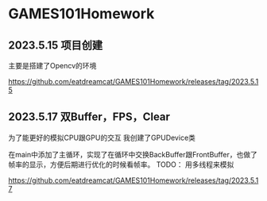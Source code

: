 # GAMES101Homework

## 2023.5.15 项目创建

主要是搭建了Opencv的环境

https://github.com/eatdreamcat/GAMES101Homework/releases/tag/2023.5.15

## 2023.5.17 双Buffer，FPS，Clear

为了能更好的模拟CPU跟GPU的交互
我创建了GPUDevice类

在main中添加了主循环，实现了在循环中交换BackBuffer跟FrontBuffer，也做了帧率的显示，方便后期进行优化的时候看帧率。
TODO：
 用多线程来模拟

https://github.com/eatdreamcat/GAMES101Homework/releases/tag/2023.5.17